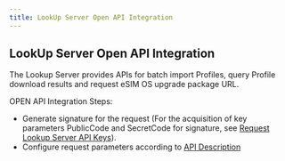 ```yaml
---
title: LookUp Server Open API Integration
---
```


## LookUp Server Open API Integration
The Lookup Server provides APIs for batch import Profiles, query Profile download results and request eSIM OS upgrade package URL.

OPEN API Integration Steps:  
-  Generate signature for the request (For the acquisition of key parameters PublicCode and SecretCode for signature, see [Request Lookup Server API Keys](authority.md)).
-  Configure request parameters according to [API Description](https://docs.sim.express/api/ApiRefence/signature.html)
